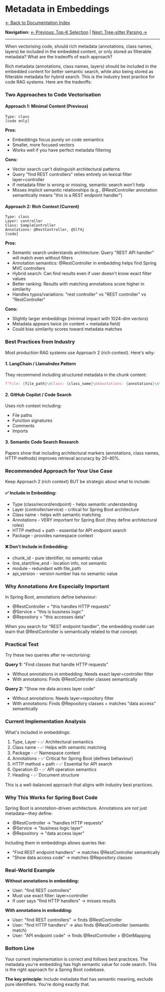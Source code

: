 # Metadata in Embeddings

[← Back to Documentation Index](../README.md)

**Navigation:** [← Previous: Top-K Selection](./03_top_k_selection.md) | [Next: Tree-sitter Parsing →](./05_tree_sitter_parsing.md)

---

When vectorising code, should rich metadata (annotations, class names, layers) be included in the embedded content, or only stored as filterable metadata? What are the tradeoffs of each approach?

Rich metadata (annotations, class names, layers) should be included in the embedded content for better semantic search, while also being stored as filterable metadata for hybrid search. This is the industry best practice for code RAG systems. Here are the tradeoffs:

### Two Approaches to Code Vectorisation

#### Approach 1: Minimal Content (Previous)

```
Type: class
[code only]
```

**Pros:**
- Embeddings focus purely on code semantics
- Smaller, more focused vectors
- Works well if you have perfect metadata filtering

**Cons:**
- Vector search can't distinguish architectural patterns
- Query "find REST controllers" relies entirely on lexical filter layer=controller
- If metadata filter is wrong or missing, semantic search won't help
- Misses implicit semantic relationships (e.g., @RestController annotation semantically means "this is a REST endpoint handler")

#### Approach 2: Rich Context (Current)

```
Type: class
Layer: controller
Class: SampleController
Annotations: @RestController, @Slf4j
[code]
```

**Pros:**
- Semantic search understands architecture: Query "REST API handler" will match even without filters
- Annotation semantics: @RestController in embedding helps find Spring MVC controllers
- Hybrid search: Can find results even if user doesn't know exact filter values
- Better ranking: Results with matching annotations score higher in similarity
- Handles typos/variations: "rest controller" vs "REST controller" vs "RestController"

**Cons:**
- Slightly larger embeddings (minimal impact with 1024-dim vectors)
- Metadata appears twice (in content + metadata field)
- Could bias similarity scores toward metadata matches

### Best Practices from Industry

Most production RAG systems use Approach 2 (rich context). Here's why:

#### 1. LangChain / LlamaIndex Pattern

They recommend including structured metadata in the chunk content:

```python
f"File: {file_path}\nClass: {class_name}\nAnnotations: {annotations}\n\n{code}"
```

#### 2. GitHub Copilot / Code Search

Uses rich context including:
- File paths
- Function signatures
- Comments
- Imports

#### 3. Semantic Code Search Research

Papers show that including architectural markers (annotations, class names, HTTP methods) improves retrieval accuracy by 20-40%.

### Recommended Approach for Your Use Case

Keep Approach 2 (rich context) BUT be strategic about what to include:

#### ✅ Include in Embedding:

- Type (class/record/endpoint) - helps semantic understanding
- Layer (controller/service) - critical for Spring Boot architecture
- Class name - helps with semantic matching
- Annotations - VERY important for Spring Boot (they define architectural roles)
- HTTP method + path - essential for API endpoint search
- Package - provides namespace context

#### ❌ Don't Include in Embedding:

- chunk_id - pure identifier, no semantic value
- line_start/line_end - location info, not semantic
- module - redundant with file_path
- api_version - version number has no semantic value

### Why Annotations Are Especially Important

In Spring Boot, annotations define behaviour:
- @RestController = "this handles HTTP requests"
- @Service = "this is business logic"
- @Repository = "this accesses data"

When you search for "REST endpoint handler", the embedding model can learn that @RestController is semantically related to that concept.

### Practical Test

Try these two queries after re-vectorising:

**Query 1:** "Find classes that handle HTTP requests"
- Without annotations in embedding: Needs exact layer=controller filter
- With annotations: Finds @RestController classes semantically

**Query 2:** "Show me data access layer code"
- Without annotations: Needs layer=repository filter
- With annotations: Finds @Repository classes + matches "data access" semantically

### Current Implementation Analysis

What's included in embeddings:
1. Type, Layer - ✅ Architectural semantics
2. Class name - ✅ Helps with semantic matching
3. Package - ✅ Namespace context
4. Annotations - ✅ Critical for Spring Boot (defines behaviour)
5. HTTP method + path - ✅ Essential for API search
6. Operation ID - ✅ API operation semantics
7. Heading - ✅ Document structure

This is a well-balanced approach that aligns with industry best practices.

### Why This Works for Spring Boot Code

Spring Boot is annotation-driven architecture. Annotations are not just metadata—they define:
- @RestController → "handles HTTP requests"
- @Service → "business logic layer"
- @Repository → "data access layer"

Including them in embeddings allows queries like:
- "Find REST endpoint handlers" → matches @RestController semantically
- "Show data access code" → matches @Repository classes

### Real-World Example

**Without annotations in embedding:**
- User: "find REST controllers"
- Must use exact filter: layer=controller
- If user says "find HTTP handlers" → misses results

**With annotations in embedding:**
- User: "find REST controllers" → finds @RestController
- User: "find HTTP handlers" → also finds @RestController (semantic match)
- User: "API endpoint code" → finds @RestController + @GetMapping

### Bottom Line

Your current implementation is correct and follows best practices. The metadata you're embedding has high semantic value for code search. This is the right approach for a Spring Boot codebase.

**The key principle:** Include metadata that has semantic meaning, exclude pure identifiers. You're doing exactly that.


